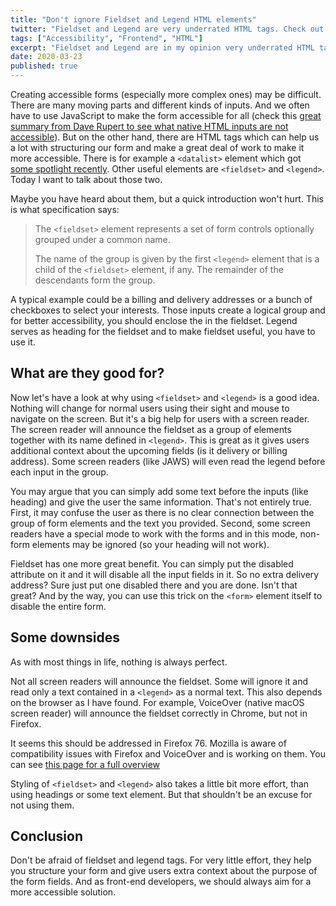 ```yaml
---
title: "Don't ignore Fieldset and Legend HTML elements"
twitter: "Fieldset and Legend are very underrated HTML tags. Check out this article from @Pustelto to see why you should use them."
tags: ["Accessibility", "Frontend", "HTML"]
excerpt: "Fieldset and Legend are in my opinion very underrated HTML tags. In this article I will explain you why is it good idea to use them in your forms."
date: 2020-03-23
published: true
---
```


Creating accessible forms (especially more complex ones) may be difficult. There are many moving parts and different kinds of inputs. And we often have to use JavaScript to make the form accessible for all (check this [great summary from Dave Rupert to see what native HTML inputs are not accessible](https://daverupert.com/2020/02/html-the-inaccessible-parts/)). But on the other hand, there are HTML tags which can help us a lot with structuring our form and make a great deal of work to make it more accessible. There is for example a `<datalist>` element which got [some spotlight recently](https://gomakethings.com/how-to-create-an-autocomplete-input-with-only-html/). Other useful elements are `<fieldset>` and `<legend>`. Today I want to talk about those two.

Maybe you have heard about them, but a quick introduction won't hurt. This is what specification says:

> The `<fieldset>` element represents a set of form controls optionally grouped under a common name.
>
> The name of the group is given by the first `<legend>` element that is a child of the `<fieldset>` element, if any. The remainder of the descendants form the group.

A typical example could be a billing and delivery addresses or a bunch of checkboxes to select your interests. Those inputs create a logical group and for better accessibility, you should enclose the in the fieldset. Legend serves as heading for the fieldset and to make fieldset useful, you have to use it.

## What are they good for?

Now let's have a look at why using `<fieldset>` and `<legend>` is a good idea. Nothing will change for normal users using their sight and mouse to navigate on the screen. But it's a big help for users with a screen reader. The screen reader will announce the fieldset as a group of elements together with its name defined in `<legend>`. This is great as it gives users additional context about the upcoming fields (is it delivery or billing address). Some screen readers (like JAWS) will even read the legend before each input in the group.

You may argue that you can simply add some text before the inputs (like heading) and give the user the same information. That's not entirely true. First, it may confuse the user as there is no clear connection between the group of form elements and the text you provided. Second, some screen readers have a special mode to work with the forms and in this mode, non-form elements may be ignored (so your heading will not work).

Fieldset has one more great benefit. You can simply put the disabled attribute on it and it will disable all the input fields in it. So no extra delivery address? Sure just put one disabled there and you are done. Isn't that great? And by the way, you can use this trick on the `<form>` element itself to disable the entire form.

## Some downsides

As with most things in life, nothing is always perfect.

Not all screen readers will announce the fieldset. Some will ignore it and read only a text contained in a `<legend>` as a normal text. This also depends on the browser as I have found. For example, VoiceOver (native macOS screen reader) will announce the fieldset correctly in Chrome, but not in Firefox.

<aside>It seems this should be addressed in Firefox 76. Mozilla is aware of compatibility issues with Firefox and VoiceOver and is working on them. You can see <a href="https://wiki.mozilla.org/Accessibility/Mac2020#Basic_VoiceOver_Support" rel="noopener">this page for a full overview</a></aside>

Styling of `<fieldset>` and `<legend>` also takes a little bit more effort, than using headings or some text element. But that shouldn't be an excuse for not using them.

## Conclusion

Don't be afraid of fieldset and legend tags. For very little effort, they help you structure your form and give users extra context about the purpose of the form fields. And as front-end developers, we should always aim for a more accessible solution.
